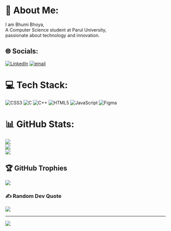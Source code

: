 # 💫 About Me:
I am Bhumi Bhoya,<br>
A Computer Science student at Parul University,<br> 
passionate about technology and innovation.<br>


## 🌐 Socials:
[![LinkedIn](https://img.shields.io/badge/LinkedIn-%230077B5.svg?logo=linkedin&logoColor=white)](https://linkedin.com/in/bhumi-bhoya-68059a327) [![email](https://img.shields.io/badge/Email-D14836?logo=gmail&logoColor=white)](mailto:bhoyabhumi4@gmail.com) 

# 💻 Tech Stack:
![CSS3](https://img.shields.io/badge/css3-%231572B6.svg?style=for-the-badge&logo=css3&logoColor=white) ![C](https://img.shields.io/badge/c-%2300599C.svg?style=for-the-badge&logo=c&logoColor=white) ![C++](https://img.shields.io/badge/c++-%2300599C.svg?style=for-the-badge&logo=c%2B%2B&logoColor=white) ![HTML5](https://img.shields.io/badge/html5-%23E34F26.svg?style=for-the-badge&logo=html5&logoColor=white) ![JavaScript](https://img.shields.io/badge/javascript-%23323330.svg?style=for-the-badge&logo=javascript&logoColor=%23F7DF1E) ![Figma](https://img.shields.io/badge/figma-%23F24E1E.svg?style=for-the-badge&logo=figma&logoColor=white)
# 📊 GitHub Stats:
![](https://github-readme-stats.vercel.app/api?username=BHUMIIIII27&theme=jolly&hide_border=false&include_all_commits=true&count_private=false)<br/>
![](https://nirzak-streak-stats.vercel.app/?user=BHUMIIIII27&theme=jolly&hide_border=false)<br/>
![](https://github-readme-stats.vercel.app/api/top-langs/?username=BHUMIIIII27&theme=jolly&hide_border=false&include_all_commits=true&count_private=false&layout=compact)

## 🏆 GitHub Trophies
![](https://github-profile-trophy.vercel.app/?username=BHUMIIIII27&theme=radical&no-frame=false&no-bg=true&margin-w=4)

### ✍️ Random Dev Quote
![](https://quotes-github-readme.vercel.app/api?type=horizontal&theme=radical)

---
[![](https://visitcount.itsvg.in/api?id=BHUMIIIII27&icon=0&color=0)](https://visitcount.itsvg.in)

<!-- Proudly created with GPRM ( https://gprm.itsvg.in ) -->
